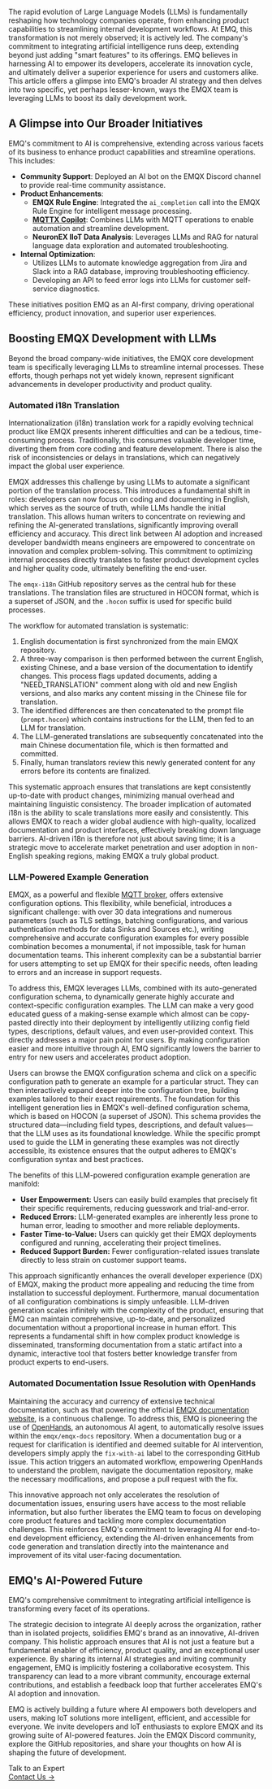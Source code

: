 The rapid evolution of Large Language Models (LLMs) is fundamentally reshaping how technology companies operate, from enhancing product capabilities to streamlining internal development workflows. At EMQ, this transformation is not merely observed; it is actively led. The company's commitment to integrating artificial intelligence runs deep, extending beyond just adding "smart features" to its offerings. EMQ believes in harnessing AI to empower its developers, accelerate its innovation cycle, and ultimately deliver a superior experience for users and customers alike. This article offers a glimpse into EMQ's broader AI strategy and then delves into two specific, yet perhaps lesser-known, ways the EMQX team is leveraging LLMs to boost its daily development work.

## A Glimpse into Our Broader Initiatives

EMQ's commitment to AI is comprehensive, extending across various facets of its business to enhance product capabilities and streamline operations. This includes:

- **Community Support**: Deployed an AI bot on the EMQX Discord channel to provide real-time community assistance.
- **Product Enhancements**:
  - **EMQX Rule Engine**: Integrated the `ai_completion` call into the EMQX Rule Engine for intelligent message processing.
  - [**MQTTX Copilot**](https://www.emqx.com/en/blog/mqttx-1-9-7-release-notes): Combines LLMs with MQTT operations to enable automation and streamline development.
  - **NeuronEX IIoT Data Analysis**: Leverages LLMs and RAG for natural language data exploration and automated troubleshooting.
- **Internal Optimization**:
  - Utilizes LLMs to automate knowledge aggregation from Jira and Slack into a RAG database, improving troubleshooting efficiency.
  - Developing an API to feed error logs into LLMs for customer self-service diagnostics.

These initiatives position EMQ as an AI-first company, driving operational efficiency, product innovation, and superior user experiences.

## Boosting EMQX Development with LLMs

Beyond the broad company-wide initiatives, the EMQX core development team is specifically leveraging LLMs to streamline internal processes. These efforts, though perhaps not yet widely known, represent significant advancements in developer productivity and product quality.

### Automated i18n Translation

Internationalization (i18n) translation work for a rapidly evolving technical product like EMQX presents inherent difficulties and can be a tedious, time-consuming process. Traditionally, this consumes valuable developer time, diverting them from core coding and feature development. There is also the risk of inconsistencies or delays in translations, which can negatively impact the global user experience.

EMQX addresses this challenge by using LLMs to automate a significant portion of the translation process. This introduces a fundamental shift in roles: developers can now focus on coding and documenting in English, which serves as the source of truth, while LLMs handle the initial translation. This allows human writers to concentrate on reviewing and refining the AI-generated translations, significantly improving overall efficiency and accuracy. This direct link between AI adoption and increased developer bandwidth means engineers are empowered to concentrate on innovation and complex problem-solving. This commitment to optimizing internal processes directly translates to faster product development cycles and higher quality code, ultimately benefiting the end-user.

The `emqx-i18n` GitHub repository serves as the central hub for these translations. The translation files are structured in HOCON format, which is a superset of JSON, and the `.hocon` suffix is used for specific build processes. 

The workflow for automated translation is systematic: 

1. English documentation is first synchronized from the main EMQX repository. 
2. A three-way comparison is then performed between the current English, existing Chinese, and a base version of the documentation to identify changes. This process flags updated documents, adding a "NEED_TRANSLATION" comment along with old and new English versions, and also marks any content missing in the Chinese file for translation. 
3. The identified differences are then concatenated to the prompt file (`prompt.hocon`) which contains instructions for the LLM, then fed to an LLM for translation.
4. The LLM-generated translations are subsequently concatenated into the main Chinese documentation file, which is then formatted and committed. 
5. Finally, human translators review this newly generated content for any errors before its contents are finalized.  

This systematic approach ensures that translations are kept consistently up-to-date with product changes, minimizing manual overhead and maintaining linguistic consistency. The broader implication of automated i18n is the ability to scale translations more easily and consistently. This allows EMQX to reach a wider global audience with high-quality, localized documentation and product interfaces, effectively breaking down language barriers. AI-driven i18n is therefore not just about saving time; it is a strategic move to accelerate market penetration and user adoption in non-English speaking regions, making EMQX a truly global product.

### LLM-Powered Example Generation

EMQX, as a powerful and flexible [MQTT broker](https://www.emqx.com/en/blog/the-ultimate-guide-to-mqtt-broker-comparison), offers extensive configuration options. This flexibility, while beneficial, introduces a significant challenge: with over 30 data integrations and numerous parameters (such as TLS settings, batching configurations, and various authentication methods for data Sinks and Sources etc.), writing comprehensive and accurate configuration examples for every possible combination becomes a monumental, if not impossible, task for human documentation teams. This inherent complexity can be a substantial barrier for users attempting to set up EMQX for their specific needs, often leading to errors and an increase in support requests.

To address this, EMQX leverages LLMs, combined with its auto-generated configuration schema, to dynamically generate highly accurate and context-specific configuration examples. The LLM can make a very good educated guess of a making-sense example which almost can be copy-pasted directly into their deployment by intelligently utilizing config field types, descriptions, default values, and even user-provided context. This directly addresses a major pain point for users. By making configuration easier and more intuitive through AI, EMQ significantly lowers the barrier to entry for new users and accelerates product adoption.

Users can browse the EMQX configuration schema and click on a specific configuration path to generate an example for a particular struct. They can then interactively expand deeper into the configuration tree, building examples tailored to their exact requirements. The foundation for this intelligent generation lies in EMQX's well-defined configuration schema, which is based on HOCON (a superset of JSON). This schema provides the structured data—including field types, descriptions, and default values—that the LLM uses as its foundational knowledge. While the specific prompt used to guide the LLM in generating these examples was not directly accessible, its existence ensures that the output adheres to EMQX's configuration syntax and best practices.  

The benefits of this LLM-powered configuration example generation are manifold:

- **User Empowerment:** Users can easily build examples that precisely fit their specific requirements, reducing guesswork and trial-and-error.
- **Reduced Errors:** LLM-generated examples are inherently less prone to human error, leading to smoother and more reliable deployments.
- **Faster Time-to-Value:** Users can quickly get their EMQX deployments configured and running, accelerating their project timelines.
- **Reduced Support Burden:** Fewer configuration-related issues translate directly to less strain on customer support teams.

This approach significantly enhances the overall developer experience (DX) of EMQX, making the product more appealing and reducing the time from installation to successful deployment. Furthermore, manual documentation of all configuration combinations is simply unfeasible. LLM-driven generation scales infinitely with the complexity of the product, ensuring that EMQ can maintain comprehensive, up-to-date, and personalized documentation without a proportional increase in human effort. This represents a fundamental shift in how complex product knowledge is disseminated, transforming documentation from a static artifact into a dynamic, interactive tool that fosters better knowledge transfer from product experts to end-users.

### Automated Documentation Issue Resolution with OpenHands

Maintaining the accuracy and currency of extensive technical documentation, such as that powering the official [EMQX documentation website](https://docs.emqx.com/en/emqx/latest/), is a continuous challenge. To address this, EMQ is pioneering the use of [OpenHands](https://github.com/All-Hands-AI/OpenHands), an autonomous AI agent, to automatically resolve issues within the `emqx/emqx-docs` repository. When a documentation bug or a request for clarification is identified and deemed suitable for AI intervention, developers simply apply the `fix-with-ai` label to the corresponding GitHub issue. This action triggers an automated workflow, empowering OpenHands to understand the problem, navigate the documentation repository, make the necessary modifications, and propose a pull request with the fix. 

This innovative approach not only accelerates the resolution of documentation issues, ensuring users have access to the most reliable information, but also further liberates the EMQ team to focus on developing core product features and tackling more complex documentation challenges. This reinforces EMQ's commitment to leveraging AI for end-to-end development efficiency, extending the AI-driven enhancements from code generation and translation directly into the maintenance and improvement of its vital user-facing documentation.

## EMQ's AI-Powered Future

EMQ's comprehensive commitment to integrating artificial intelligence is transforming every facet of its operations.

The strategic decision to integrate AI deeply across the organization, rather than in isolated projects, solidifies EMQ's brand as an innovative, AI-driven company. This holistic approach ensures that AI is not just a feature but a fundamental enabler of efficiency, product quality, and an exceptional user experience. By sharing its internal AI strategies and inviting community engagement, EMQ is implicitly fostering a collaborative ecosystem. This transparency can lead to a more vibrant community, encourage external contributions, and establish a feedback loop that further accelerates EMQ's AI adoption and innovation.

EMQ is actively building a future where AI empowers both developers and users, making IoT solutions more intelligent, efficient, and accessible for everyone. We invite developers and IoT enthusiasts to explore EMQX and its growing suite of AI-powered features. Join the EMQX Discord community, explore the GitHub repositories, and share your thoughts on how AI is shaping the future of development.



<section class="promotion">
    <div>
        Talk to an Expert
    </div>
    <a href="https://www.emqx.com/en/contact?product=solutions" class="button is-gradient">Contact Us →</a>
</section>

